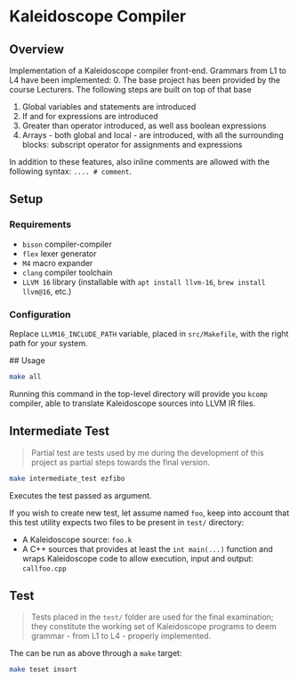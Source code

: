 # Kaleidoscope Compiler

## Overview
Implementation of a Kaleidoscope compiler front-end. Grammars from L1 to L4 have been implemented:
 0. The base project has been provided by the course Lecturers. The following steps are built on top of that base
 1. Global variables and statements are introduced
 2. If and for expressions are introduced
 3. Greater than operator introduced, as well ass boolean expressions
 4. Arrays - both global and local - are introduced, with all the surrounding blocks: subscript operator for assignments and expressions

In addition to these features, also inline comments are allowed with the following syntax: `.... # comment`.

## Setup
### Requirements
 - `bison` compiler-compiler
 - `flex` lexer generator
 - `M4` macro expander
 - `clang` compiler toolchain
 - `LLVM 16` library (installable with `apt install llvm-16`, `brew install llvm@16`, etc.)

### Configuration
Replace `LLVM16_INCLUDE_PATH` variable, placed in `src/Makefile`, with the right path for your system.

## Usage
```bash
make all
```
Running this command in the top-level directory will provide you `kcomp` compiler, able to translate Kaleidoscope sources into LLVM IR files.

## Intermediate Test
> Partial test are tests used by me during the development of this project as partial steps towards the final version.

```bash
make intermediate_test ezfibo
```
Executes the test passed as argument.

If you wish to create new test, let assume named `foo`, keep into account that this test utility expects two files to be present in `test/` directory:
  - A Kaleidoscope source: `foo.k`
  - A C++ sources that provides at least the `int main(...)` function and wraps Kaleidoscope code to allow execution, input and output: `callfoo.cpp`

## Test
> Tests placed in the `test/` folder are used for the final examination; they constitute the working set of Kaleidoscope programs to deem grammar - from L1 to L4 - properly implemented.


The can be run as above through a `make` target:
```bash
make teset insort
```